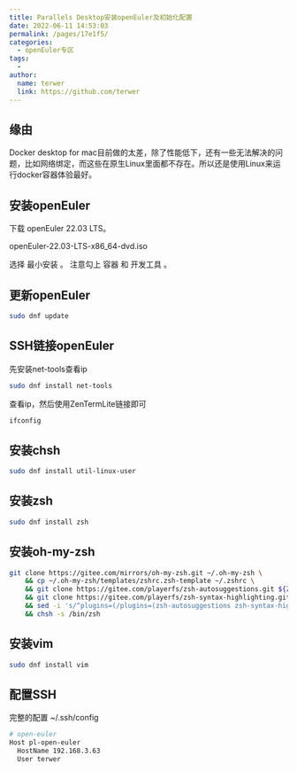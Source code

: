 ```yaml
---
title: Parallels Desktop安装openEuler及初始化配置
date: 2022-06-11 14:53:03
permalink: /pages/17e1f5/
categories:
  - openEuler专区
tags:
  - 
author: 
  name: terwer
  link: https://github.com/terwer
---
```


## 缘由

Docker desktop for mac目前做的太差，除了性能低下，还有一些无法解决的问题，比如网络绑定，而这些在原生Linux里面都不存在。所以还是使用Linux来运行docker容器体验最好。

## 安装openEuler

下载 openEuler 22.03 LTS。

openEuler-22.03-LTS-x86_64-dvd.iso

选择 最小安装 。 注意勾上 容器 和 开发工具 。

## 更新openEuler

```bash
sudo dnf update
```

## SSH链接openEuler

先安装net-tools查看ip

```bash
sudo dnf install net-tools
```

查看ip，然后使用ZenTermLite链接即可

```bash
ifconfig
```

## 安装chsh

```bash
sudo dnf install util-linux-user
```

## 安装zsh

```bash
sudo dnf install zsh
```

## 安装oh-my-zsh

```bash
git clone https://gitee.com/mirrors/oh-my-zsh.git ~/.oh-my-zsh \
    && cp ~/.oh-my-zsh/templates/zshrc.zsh-template ~/.zshrc \
    && git clone https://gitee.com/playerfs/zsh-autosuggestions.git ${ZSH_CUSTOM:-~/.oh-my-zsh/custom}/plugins/zsh-autosuggestions \
    && git clone https://gitee.com/playerfs/zsh-syntax-highlighting.git ${ZSH_CUSTOM:-~/.oh-my-zsh/custom}/plugins/zsh-syntax-highlighting \
    && sed -i 's/^plugins=(/plugins=(zsh-autosuggestions zsh-syntax-highlighting /' ~/.zshrc \
    && chsh -s /bin/zsh
```

## 安装vim

```bash
sudo dnf install vim
```

## 配置SSH

完整的配置 ~/.ssh/config

```bash
# open-euler
Host pl-open-euler
  HostName 192.168.3.63
  User terwer
```

